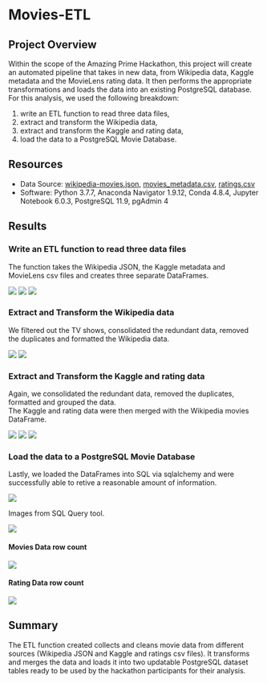 # Movies-ETL

## Project Overview
Within the scope of the Amazing Prime Hackathon, this project will create an automated pipeline that takes in new data, from Wikipedia data, Kaggle metadata and the MovieLens rating data. It then performs the appropriate transformations and loads the data into an existing PostgreSQL database.\
For this analysis, we used the following breakdown:
1. write an ETL function to read three data files,
2. extract and transform the Wikipedia data,
3. extract and transform the Kaggle and rating data,
4. load the data to a PostgreSQL Movie Database.

## Resources
- Data Source: [wikipedia-movies.json](https://github.com/cedoula/Movies-ETL/blob/master/Resources/wikipedia-movies.json), [movies_metadata.csv](https://github.com/cedoula/Movies-ETL/blob/master/Resources/movies_metadata.csv), [ratings.csv](https://github.com/cedoula/Movies-ETL/blob/master/Resources/ratings.csv)
- Software: Python 3.7.7, Anaconda Navigator 1.9.12, Conda 4.8.4, Jupyter Notebook 6.0.3, PostgreSQL 11.9, pgAdmin 4

## Results

### Write an ETL function to read three data files
The function takes the Wikipedia JSON, the Kaggle metadata and MovieLens csv files and creates three separate DataFrames.
<br/>

<img src="https://github.com/Iffadanwar/Movies-ETL/blob/main/images/Diliv%201.1.png">
          
<img src="https://github.com/Iffadanwar/Movies-ETL/blob/main/images/Diliv%201.2.png">

<img src="https://github.com/Iffadanwar/Movies-ETL/blob/main/images/Diliv%201.3.png">


### Extract and Transform the Wikipedia data
We filtered out the TV shows, consolidated the redundant data, removed the duplicates and formatted the Wikipedia data.
<br/>

<img src="https://github.com/Iffadanwar/Movies-ETL/blob/main/images/Diliv%202.1.png">

<img src="https://github.com/Iffadanwar/Movies-ETL/blob/main/images/Diliv%202.2.png">


### Extract and Transform the Kaggle and rating data
Again, we consolidated the redundant data, removed the duplicates, formatted and grouped the data.\
The Kaggle and rating data were then merged with the Wikipedia movies DataFrame.

<img src="https://github.com/Iffadanwar/Movies-ETL/blob/main/images/Diliv%203.1.png">

<img src="https://github.com/Iffadanwar/Movies-ETL/blob/main/images/Diliv%203.2.png">

<img src="https://github.com/Iffadanwar/Movies-ETL/blob/main/images/Diliv%203.3.png">

### Load the data to a PostgreSQL Movie Database
Lastly, we loaded the DataFrames into SQL via sqlalchemy and were successfully able to retive a reasonable amount of information.

<img src="https://github.com/Iffadanwar/Movies-ETL/blob/main/images/Diliv%204.1.png">

Images from SQL Query tool.

<img src="https://github.com/Iffadanwar/Movies-ETL/blob/main/images/Diliv%204.2.png">

#### Movies Data row count

<img src="https://github.com/Iffadanwar/Movies-ETL/blob/main/images/movies_query.png">

#### Rating Data row count

<img src="https://github.com/Iffadanwar/Movies-ETL/blob/main/images/ratings_query.png">

## Summary
The ETL function created collects and cleans movie data from different sources (Wikipedia JSON and Kaggle and ratings csv files). It transforms and merges the data and loads it into two updatable PostgreSQL dataset tables ready to be used by the hackathon participants for their analysis.

